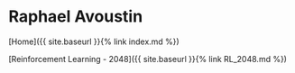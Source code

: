 # Raphael Avoustin

[Home]({{ site.baseurl }}{% link index.md %})

[Reinforcement Learning - 2048]({{ site.baseurl }}{% link RL_2048.md %})

